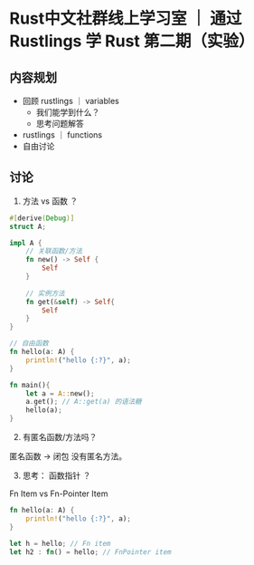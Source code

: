 # Rust中文社群线上学习室 ｜ 通过 Rustlings 学 Rust 第二期（实验）

## 内容规划

- 回顾 rustlings ｜ variables
    - 我们能学到什么？
    - 思考问题解答
- rustlings ｜ functions
- 自由讨论

## 讨论

1. 方法 vs 函数 ？

```rust
#[derive(Debug)]
struct A;

impl A {
    // 关联函数/方法
    fn new() -> Self {
        Self
    }
    
    // 实例方法
    fn get(&self) -> Self{
        Self
    }
}

// 自由函数
fn hello(a: A) {
    println!("hello {:?}", a);
}

fn main(){
    let a = A::new();
    a.get(); // A::get(a) 的语法糖 
    hello(a);
}
```

2. 有匿名函数/方法吗？

匿名函数 -> 闭包
没有匿名方法。

3. 思考： 函数指针 ？

Fn Item vs Fn-Pointer Item

```rust
fn hello(a: A) {
    println!("hello {:?}", a);
}

let h = hello; // Fn item
let h2 : fn() = hello; // FnPointer item
```